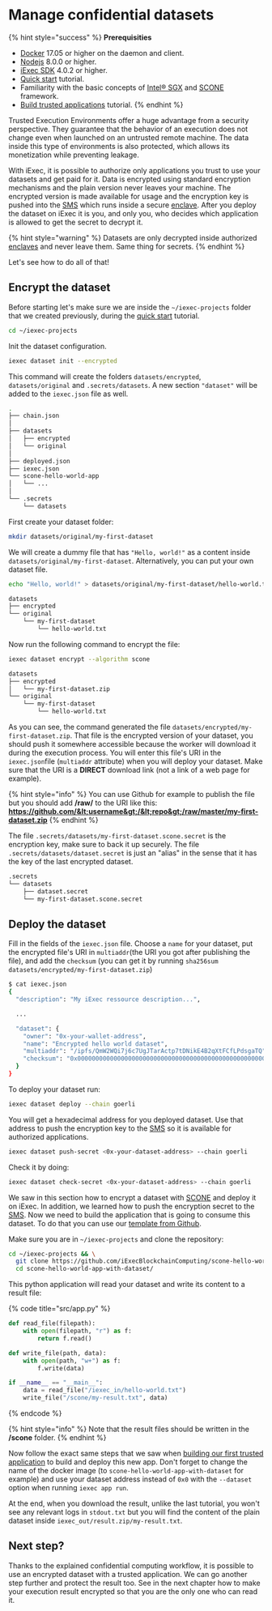 # Manage confidential datasets

{% hint style="success" %}
**Prerequisities**

* [Docker](https://docs.docker.com/install/) 17.05 or higher on the daemon and client.
* [Nodejs](https://nodejs.org) 8.0.0 or higher.
* [iExec SDK](https://www.npmjs.com/package/iexec) 4.0.2 or higher.
* [Quick start](../quick-start-for-developers.md) tutorial.
* Familiarity with the basic concepts of [Intel® SGX](intel-sgx-technology.md#intel-r-software-guard-extension-intel-r-sgx) and [SCONE](intel-sgx-technology.md#scone-framework) framework.
* [Build trusted applications](create-your-first-sgx-app.md) tutorial.
{% endhint %}

Trusted Execution Environments offer a huge advantage from a security perspective. They guarantee that the behavior of an execution does not change even when launched on an untrusted remote machine. The data inside this type of environments is also protected, which allows its monetization while preventing leakage.

With iExec, it is possible to authorize only applications you trust to use your datasets and get paid for it. Data is encrypted using standard encryption mechanisms and the plain version never leaves your machine. The encrypted version is made available for usage and the encryption key is pushed into the [SMS](intel-sgx-technology.md#secret-management-service-sms) which runs inside a secure [enclave](intel-sgx-technology.md#enclave). After you deploy the dataset on iExec it is you, and only you, who decides which application is allowed to get the secret to decrypt it.

{% hint style="warning" %}
Datasets are only decrypted inside authorized [enclaves](intel-sgx-technology.md#enclave) and never leave them. Same thing for secrets.
{% endhint %}

Let's see how to do all of that!

## Encrypt the dataset

Before starting let's make sure we are inside the `~/iexec-projects` folder that we created previously, during the [quick start](../quick-start-for-developers.md) tutorial.

```bash
cd ~/iexec-projects
```

Init the dataset configuration.

```bash
iexec dataset init --encrypted
```

This command will create the folders `datasets/encrypted`, `datasets/original` and `.secrets/datasets`. A new section `"dataset"` will be added to the `iexec.json` file as well.

```bash
.
├── chain.json
│
├── datasets
│   ├── encrypted
│   └── original
│
├── deployed.json
├── iexec.json
└── scone-hello-world-app
│   └── ...
│
└── .secrets
    └── datasets
```

First create your dataset folder:

```bash
mkdir datasets/original/my-first-dataset
```

We will create a dummy file that has `"Hello, world!"` as a content inside `datasets/original/my-first-dataset`. Alternatively, you can put your own dataset file.

```bash
echo "Hello, world!" > datasets/original/my-first-dataset/hello-world.txt
```

```bash
datasets
├── encrypted
└── original
    └── my-first-dataset
        └── hello-world.txt
```

Now run the following command to encrypt the file:

```bash
iexec dataset encrypt --algorithm scone
```

```bash
datasets
├── encrypted
│   └── my-first-dataset.zip
└── original
    └── my-first-dataset
        └── hello-world.txt
```

As you can see, the command generated the file `datasets/encrypted/my-first-dataset.zip`. That file is the encrypted version of your dataset, you should push it somewhere accessible because the worker will download it during the execution process. You will enter this file's URI in the `iexec.json`file \(`multiaddr` attribute\) when you will deploy your dataset. Make sure that the URI is a **DIRECT** download link \(not a link of a web page for example\).

{% hint style="info" %}
You can use Github for example to publish the file but you should add **/raw/** to the URI like this: **https://github.com/&lt;username&gt;/&lt;repo&gt;/raw/master/my-first-dataset.zip**
{% endhint %}

The file `.secrets/datasets/my-first-dataset.scone.secret` is the encryption key, make sure to back it up securely. The file `.secrets/datasets/dataset.secret` is just an "alias" in the sense that it has the key of the last encrypted dataset.

```bash
.secrets
└── datasets
    ├── dataset.secret
    └── my-first-dataset.scone.secret
```

## Deploy the dataset

Fill in the fields of the `iexec.json` file. Choose a `name` for your dataset, put the encrypted file's URI in `multiaddr`\(the URI you got after publishing the file\), and add the `checksum` \(you can get it by running `sha256sum datasets/encrypted/my-first-dataset.zip`\)

```bash
$ cat iexec.json
{
  "description": "My iExec ressource description...",

  ...

  "dataset": {
    "owner": "0x-your-wallet-address",
    "name": "Encrypted hello world dataset",
    "multiaddr": "/ipfs/QmW2WQi7j6c7UgJTarActp7tDNikE4B2qXtFCfLPdsgaTQ",
    "checksum": "0x0000000000000000000000000000000000000000000000000000000000000000"
  }
}
```

To deploy your dataset run:

```bash
iexec dataset deploy --chain goerli
```

You will get a hexadecimal address for you deployed dataset. Use that address to push the encryption key to the [SMS](intel-sgx-technology.md#secret-management-service-sms) so it is available for authorized applications.

```bash
iexec dataset push-secret <0x-your-dataset-address> --chain goerli
```

Check it by doing:

```bash
iexec dataset check-secret <0x-your-dataset-address> --chain goerli
```

We saw in this section how to encrypt a dataset with [SCONE](intel-sgx-technology.md#scone-framework) and deploy it on iExec. In addition, we learned how to push the encryption secret to the [SMS](intel-sgx-technology.md#secret-management-service-sms). Now we need to build the application that is going to consume this dataset. To do that you can use our [template from Github](https://github.com/iExecBlockchainComputing/scone-hello-world-app-with-dataset).

Make sure you are in `~/iexec-projects` and clone the repository:

```bash
cd ~/iexec-projects && \
  git clone https://github.com/iExecBlockchainComputing/scone-hello-world-app-with-dataset.git && \
  cd scone-hello-world-app-with-dataset/
```

This python application will read your dataset and write its content to a result file:

{% code title="src/app.py" %}
```python
def read_file(filepath):
    with open(filepath, "r") as f:
        return f.read()

def write_file(path, data):
    with open(path, "w+") as f:
        f.write(data)

if __name__ == "__main__":
    data = read_file("/iexec_in/hello-world.txt")
    write_file("/scone/my-result.txt", data)
```
{% endcode %}

{% hint style="info" %}
Note that the result files should be written in the **/scone** folder.
{% endhint %}

Now follow the exact same steps that we saw when [building our first trusted application](create-your-first-sgx-app.md#prepare-the-application) to build and deploy this new app. Don't forget to change the name of the docker image \(to `scone-hello-world-app-with-dataset` for example\) and use your dataset address instead of `0x0` with the `--dataset` option when running `iexec app run`.

At the end, when you download the result, unlike the last tutorial, you won't see any relevant logs in `stdout.txt` but you will find the content of the plain dataset inside `iexec_out/result.zip/my-result.txt`.

## Next step?

Thanks to the explained confidential computing workflow, it is possible to use an encrypted dataset with a trusted application. We can go another step further and protect the result too. See in the next chapter how to make your execution result encrypted so that you are the only one who can read it.
